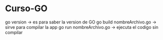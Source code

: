 # Curso-GO
go version -> es para saber la version de GO
go build nombreArchivo.go -> sirve para compilar la app
go run nombreArchivo.go -> ejecuta el codigo sin compilar 
